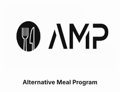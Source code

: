 <div align="center">
        <img src="alt-meal-program-client/src/images/amp.png" width="300" height="175">
        <h3 align="center">Alternative Meal Program</h3>
</div>
